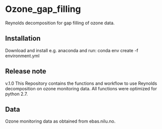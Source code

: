 # Ozone_gap_filling
Reynolds decomposition for gap filling of ozone data.

Installation
-------------
Download and install e.g. anaconda and run: 
conda env create -f environment.yml

Release note
-------------
v.1.0 
This Repository contains the functions and workflow to use Reynolds decomposition on ozone monitoring data.
All functions were optimized for python 2.7.

Data
----
Ozone monitoring data as obtained from ebas.nilu.no.
